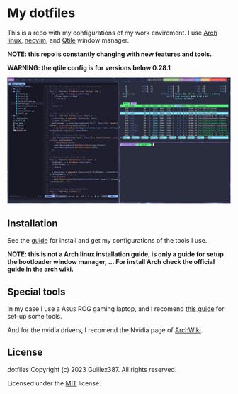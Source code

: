 # My dotfiles

This is a repo with my configurations of my work enviroment.
I use [Arch linux](https://archlinux.org/), [neovim](https://neovim.io/), and [Qtile](http://www.qtile.org/) window manager.

**NOTE: this repo is constantly changing with new features and tools.**

**WARNING: the qtile config is for versions below 0.28.1**

![System capture](./captures/system.png)

## Installation

See the [guide](./INSTALL.md) for install and get my configurations of the tools I use.

**NOTE: this is not a Arch linux installation guide, is only a guide for setup the bootloader
window manager, ... For install Arch check the official guide in the arch wiki.**

## Special tools

In my case I use a Asus ROG gaming laptop, and
I recomend [this guide](https://asus-linux.org/wiki/arch-guide) for set-up some tools.

And for the nvidia drivers, I recomend the Nvidia page of [ArchWiki](https://wiki.archlinux.org).

## License

dotfiles Copyright (c) 2023 Guillex387. All rights reserved.

Licensed under the [MIT](./LICENSE) license.
